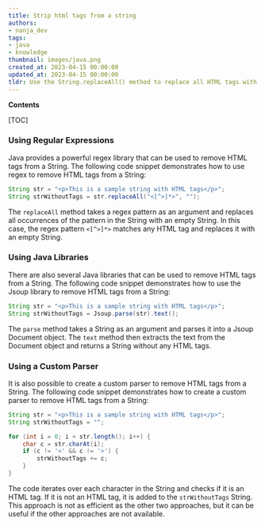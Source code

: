 ```yaml
---
title: Strip html tags from a string
authors:
- nanja_dev
tags:
- java
- knowledge
thumbnail: images/java.png
created_at: 2023-04-15 00:00:00
updated_at: 2023-04-15 00:00:00
tldr: Use the String.replaceAll() method to replace all HTML tags with an empty string.
---
```


**Contents**

[TOC]

### Using Regular Expressions

Java provides a powerful regex library that can be used to remove HTML tags from a String. The following code snippet demonstrates how to use regex to remove HTML tags from a String:

```java
String str = "<p>This is a sample string with HTML tags</p>";
String strWithoutTags = str.replaceAll("<[^>]*>", "");
```

The `replaceAll` method takes a regex pattern as an argument and replaces all occurrences of the pattern in the String with an empty String. In this case, the regex pattern `<[^>]*>` matches any HTML tag and replaces it with an empty String.

### Using Java Libraries

There are also several Java libraries that can be used to remove HTML tags from a String. The following code snippet demonstrates how to use the Jsoup library to remove HTML tags from a String:

```java
String str = "<p>This is a sample string with HTML tags</p>";
String strWithoutTags = Jsoup.parse(str).text();
```

The `parse` method takes a String as an argument and parses it into a Jsoup Document object. The `text` method then extracts the text from the Document object and returns a String without any HTML tags.

### Using a Custom Parser

It is also possible to create a custom parser to remove HTML tags from a String. The following code snippet demonstrates how to create a custom parser to remove HTML tags from a String:

```java
String str = "<p>This is a sample string with HTML tags</p>";
String strWithoutTags = "";

for (int i = 0; i < str.length(); i++) {
    char c = str.charAt(i);
    if (c != '<' && c != '>') {
        strWithoutTags += c;
    }
}
```

The code iterates over each character in the String and checks if it is an HTML tag. If it is not an HTML tag, it is added to the `strWithoutTags` String. This approach is not as efficient as the other two approaches, but it can be useful if the other approaches are not available.
